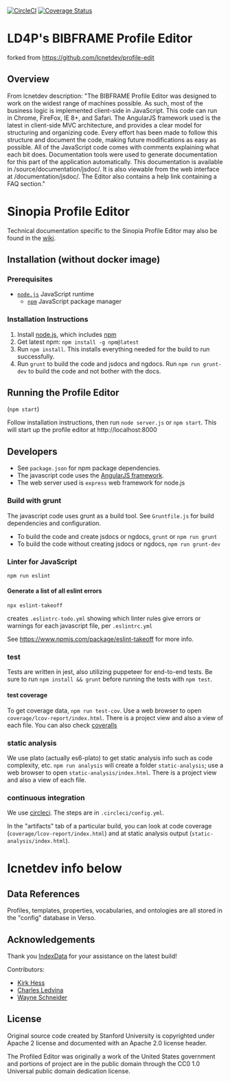 [![CircleCI](https://circleci.com/gh/LD4P/sinopia_profile_editor.svg?style=svg)](https://circleci.com/gh/LD4P/sinopia_profile_editor)
[![Coverage Status](https://coveralls.io/repos/github/LD4P/sinopia_profile_editor/badge.svg)](https://coveralls.io/github/LD4P/sinopia_profile_editor)

# LD4P's BIBFRAME Profile Editor

forked from https://github.com/lcnetdev/profile-edit

## Overview
From lcnetdev description:  "The BIBFRAME Profile Editor was designed to work on the widest range of machines possible. As such, most of the business logic is implemented client-side in JavaScript. This code can run in Chrome, FireFox, IE 8+, and Safari. The AngularJS framework used is the latest in client-side MVC architecture, and provides a clear model for structuring and organizing code. Every effort has been made to follow this structure and document the code, making future modifications as easy as possible.
All of the JavaScript code comes with comments explaining what each bit does. Documentation tools were used to generate documentation for this part of the application automatically. This documentation is available in /source/documentation/jsdoc/. It is also viewable from the web interface at /documentation/jsdoc/. The Editor also contains a help link containing a FAQ section."

# Sinopia Profile Editor
Technical documentation specific to the Sinopia Profile Editor may also be found in the [wiki](https://github.com/LD4P/sinopia_profile_editor/wiki/Sinopia-Profile-Editor).

## Installation (without docker image)

### Prerequisites
* [`node.js`](https://nodejs.org/en/download/) JavaScript runtime
  * [`npm`](https://www.npmjs.com/) JavaScript package manager

### Installation Instructions
1.  Install [node.js](https://nodejs.org/en/download/), which includes [npm](https://www.npmjs.com/)
4.  Get latest npm: `npm install -g npm@latest`
5.  Run `npm install`. This installs everything needed for the build to run successfully.
6.  Run `grunt` to build the code and jsdocs and ngdocs.  Run `npm run grunt-dev` to build the code and not bother with the docs.

## Running the Profile Editor

(`npm start`)

Follow installation instructions, then run `node server.js` or `npm start`.  This will start up the profile editor at http://localhost:8000

## Developers

- See `package.json` for npm package dependencies.
- The javascript code uses the [AngularJS framework](https://angularjs.org/).
- The web server used is `express` web framework for node.js

### Build with grunt

The javascript code uses grunt as a build tool. See `Gruntfile.js` for build dependencies and configuration.

- To build the code and create jsdocs or ngdocs, `grunt` or `npm run grunt`
- To build the code without creating jsdocs or ngdocs, `npm run grunt-dev`

### Linter for JavaScript

`npm run eslint`

#### Generate a list of all eslint errors

```
npx eslint-takeoff
```

creates `.eslintrc-todo.yml` showing which linter rules give errors or warnings for each javascript file, per `.eslintrc.yml`

See https://www.npmjs.com/package/eslint-takeoff for more info.

### test

Tests are written in jest, also utilizing puppeteer for end-to-end tests.  Be
sure to run `npm install && grunt` before running the tests with `npm test`.

#### test coverage
To get coverage data, `npm run test-cov`.  Use a web browser to open `coverage/lcov-report/index.html`.  There is a project view and also a view of each file.  You can also check [coveralls](https://coveralls.io/repos/github/LD4P/sinopia_profile_editor)

### static analysis

We use plato (actually es6-plato) to get static analysis info such as code complexity, etc.  `npm run analysis` will create a folder `static-analysis`; use a web browser to open `static-analysis/index.html`.  There is a project view and also a view of each file.

### continuous integration

We use [circleci](https://circleci.com/gh/Ld4p/sinopia_profile_editor).  The steps are in `.circleci/config.yml`.

In the "artifacts" tab of a particular build, you can look at code coverage (`coverage/lcov-report/index.html`) and at static analysis output (`static-analysis/index.html`).

# lcnetdev info below

## Data References

Profiles, templates, properties, vocabularies, and ontologies are all stored in the "config" database in Verso.

## Acknowledgements

Thank you [IndexData](http://indexdata.com/) for your assistance on the latest build!

Contributors:
* [Kirk Hess](https://github.com/kirkhess)
* [Charles Ledvina](https://github.com/cledvina)
* [Wayne Schneider](https://github.com/wafschneider)

## License
Original source code created by Stanford University is copyrighted under Apache 2 license and
documented with an Apache 2.0 license header.

The Profiled Editor was originally a work of the United States government and portions of project are in the public domain through the CC0 1.0 Universal public domain dedication license. 
